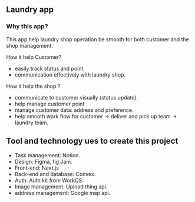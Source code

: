 ## Laundry app

### Why this app?
This app help laundry shop operation be smooth for both customer and the shop management.

How it help Customer?
- easily track status and point.
- communication effectively with laundry shop.

How it help the shop ?
- communicate to customer visually (status update).
- help manage customer point
- manage customer data: address and preference.
- help smooth work flow for customer -> deliver and pick up team -> laundry team.

## Tool and technology ues to create this project

- Task management: Notion.
- Design: Figma, fig Jam.
- Front-end: Next.js
- Back-end and database: Convex.
- Auth: Auth kit from WorkOS.
- Image management: Upload thing api.
- address management: Google map api.
